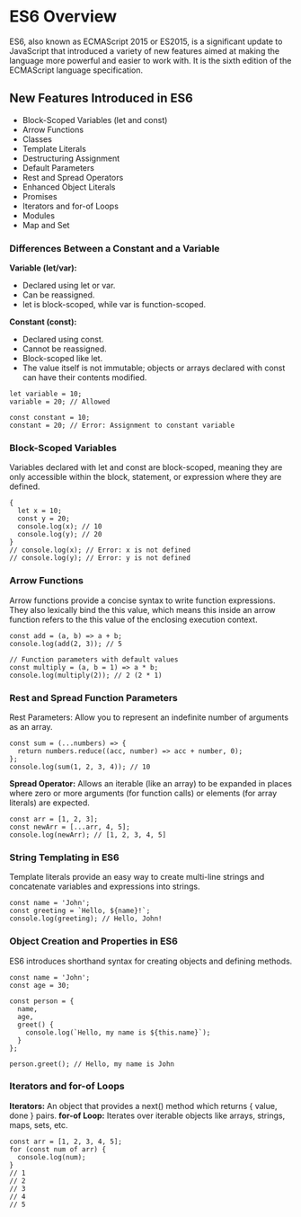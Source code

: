 # ES6 Overview
ES6, also known as ECMAScript 2015 or ES2015, is a significant update to JavaScript that introduced a variety of new features aimed at making the language more powerful and easier to work with. It is the sixth edition of the ECMAScript language specification.

## New Features Introduced in ES6
- Block-Scoped Variables (let and const)
- Arrow Functions
- Classes
- Template Literals
- Destructuring Assignment
- Default Parameters
- Rest and Spread Operators
- Enhanced Object Literals
- Promises
- Iterators and for-of Loops
- Modules
- Map and Set

### Differences Between a Constant and a Variable
**Variable (let/var):**
- Declared using let or var.
- Can be reassigned.
- let is block-scoped, while var is function-scoped.

**Constant (const):**
- Declared using const.
- Cannot be reassigned.
- Block-scoped like let.
- The value itself is not immutable; objects or arrays declared with const can have their contents modified.

```
let variable = 10;
variable = 20; // Allowed

const constant = 10;
constant = 20; // Error: Assignment to constant variable
```

### Block-Scoped Variables
Variables declared with let and const are block-scoped, meaning they are only accessible within the block, statement, or expression where they are defined.

```
{
  let x = 10;
  const y = 20;
  console.log(x); // 10
  console.log(y); // 20
}
// console.log(x); // Error: x is not defined
// console.log(y); // Error: y is not defined
```

### Arrow Functions
Arrow functions provide a concise syntax to write function expressions. They also lexically bind the this value, which means this inside an arrow function refers to the this value of the enclosing execution context.

```
const add = (a, b) => a + b;
console.log(add(2, 3)); // 5

// Function parameters with default values
const multiply = (a, b = 1) => a * b;
console.log(multiply(2)); // 2 (2 * 1)
```

### Rest and Spread Function Parameters
Rest Parameters: Allow you to represent an indefinite number of arguments as an array.

```
const sum = (...numbers) => {
  return numbers.reduce((acc, number) => acc + number, 0);
};
console.log(sum(1, 2, 3, 4)); // 10
```

**Spread Operator:** Allows an iterable (like an array) to be expanded in places where zero or more arguments (for function calls) or elements (for array literals) are expected.

```
const arr = [1, 2, 3];
const newArr = [...arr, 4, 5];
console.log(newArr); // [1, 2, 3, 4, 5]
```

### String Templating in ES6
Template literals provide an easy way to create multi-line strings and concatenate variables and expressions into strings.

```
const name = 'John';
const greeting = `Hello, ${name}!`;
console.log(greeting); // Hello, John!
```

### Object Creation and Properties in ES6
ES6 introduces shorthand syntax for creating objects and defining methods.

```
const name = 'John';
const age = 30;

const person = {
  name,
  age,
  greet() {
    console.log(`Hello, my name is ${this.name}`);
  }
};

person.greet(); // Hello, my name is John
```

### Iterators and for-of Loops
**Iterators:** An object that provides a next() method which returns { value, done } pairs.
**for-of Loop:** Iterates over iterable objects like arrays, strings, maps, sets, etc.

```
const arr = [1, 2, 3, 4, 5];
for (const num of arr) {
  console.log(num);
}
// 1
// 2
// 3
// 4
// 5
```
